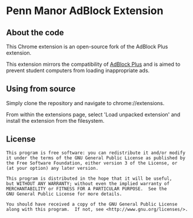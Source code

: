 Penn Manor AdBlock Extension
============================

About the code
--------------
This Chrome extension is an open-source fork of the AdBlock Plus extension.

This extension mirrors the compatibility of [AdBlock Plus](https://github.com/adblockplus) and is aimed to prevent student computers from loading inappropriate ads.

Using from source
-----------------
Simply clone the repository and navigate to chrome://extensions.

From within the extensions page, select 'Load unpacked extension' and install the extension from the filesystem.

License
-------
    This program is free software: you can redistribute it and/or modify
    it under the terms of the GNU General Public License as published by
    the Free Software Foundation, either version 3 of the License, or
    (at your option) any later version.

    This program is distributed in the hope that it will be useful,
    but WITHOUT ANY WARRANTY; without even the implied warranty of
    MERCHANTABILITY or FITNESS FOR A PARTICULAR PURPOSE.  See the
    GNU General Public License for more details.

    You should have received a copy of the GNU General Public License
    along with this program.  If not, see <http://www.gnu.org/licenses/>.
